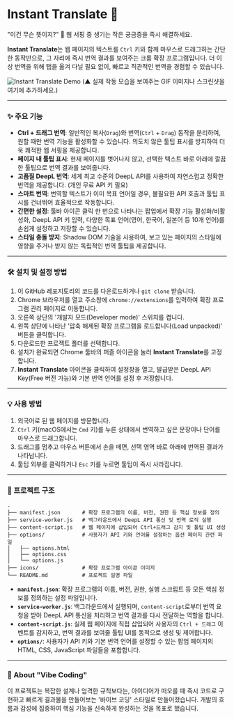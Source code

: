 # Instant Translate 🚀

"이건 무슨 뜻이지?" 🤔 웹 서핑 중 생기는 작은 궁금증을 즉시 해결하세요.

**Instant Translate**는 웹 페이지의 텍스트를 `Ctrl` 키와 함께 마우스로 드래그하는 간단한 동작만으로, 그 자리에 즉시 번역 결과를 보여주는 크롬 확장 프로그램입니다. 더 이상 번역을 위해 탭을 옮겨 다닐 필요 없이, 빠르고 직관적인 번역을 경험할 수 있습니다.

![Instant Translate Demo](https://i.imgur.com/your-demo-image.gif)
(▲ 실제 작동 모습을 보여주는 GIF 이미지나 스크린샷을 여기에 추가하세요.)

---

### ✨ 주요 기능

* **Ctrl + 드래그 번역**: 일반적인 복사(`Drag`)와 번역(`Ctrl` + `Drag`) 동작을 분리하여, 원할 때만 번역 기능을 활성화할 수 있습니다. 의도치 않은 툴팁 표시를 방지하여 더욱 쾌적한 웹 서핑을 제공합니다.
* **페이지 내 툴팁 표시**: 현재 페이지를 벗어나지 않고, 선택한 텍스트 바로 아래에 깔끔한 툴팁으로 번역 결과를 보여줍니다.
* **고품질 DeepL 번역**: 세계 최고 수준의 DeepL API를 사용하여 자연스럽고 정확한 번역을 제공합니다. (개인 무료 API 키 필요)
* **스마트 번역**: 번역할 텍스트가 이미 목표 언어일 경우, 불필요한 API 호출과 툴팁 표시를 건너뛰어 효율적으로 작동합니다.
* **간편한 설정**: 툴바 아이콘 클릭 한 번으로 나타나는 팝업에서 확장 기능 활성화/비활성화, DeepL API 키 입력, 다양한 목표 언어(영어, 한국어, 일본어 등 10개 언어)를 손쉽게 설정하고 저장할 수 있습니다.
* **스타일 충돌 방지**: Shadow DOM 기술을 사용하여, 보고 있는 페이지의 스타일에 영향을 주거나 받지 않는 독립적인 번역 툴팁을 제공합니다.

---

### 🛠️ 설치 및 설정 방법

1.  이 GitHub 레포지토리의 코드를 다운로드하거나 `git clone` 받습니다.
2.  Chrome 브라우저를 열고 주소창에 `chrome://extensions`를 입력하여 확장 프로그램 관리 페이지로 이동합니다.
3.  오른쪽 상단의 '개발자 모드(Developer mode)' 스위치를 켭니다.
4.  왼쪽 상단에 나타난 '압축 해제된 확장 프로그램을 로드합니다(Load unpacked)' 버튼을 클릭합니다.
5.  다운로드한 프로젝트 폴더를 선택합니다.
6.  설치가 완료되면 Chrome 툴바의 퍼즐 아이콘을 눌러 **Instant Translate**를 고정합니다.
7.  **Instant Translate** 아이콘을 클릭하여 설정창을 열고, 발급받은 DeepL API Key(Free 버전 가능)와 기본 번역 언어를 설정 후 저장합니다.

---

### 💡 사용 방법

1.  외국어로 된 웹 페이지를 방문합니다.
2.  `Ctrl` 키(macOS에서는 `Cmd` 키)를 누른 상태에서 번역하고 싶은 문장이나 단어를 마우스로 드래그합니다.
3.  드래그를 멈추고 마우스 버튼에서 손을 떼면, 선택 영역 바로 아래에 번역된 결과가 나타납니다.
4.  툴팁 외부를 클릭하거나 `Esc` 키를 누르면 툴팁이 즉시 사라집니다.

---

### 📂 프로젝트 구조

```
.
├── manifest.json       # 확장 프로그램의 이름, 버전, 권한 등 핵심 정보를 정의
├── service-worker.js   # 백그라운드에서 DeepL API 통신 및 번역 로직 실행
├── content-script.js   # 웹 페이지에 삽입되어 Ctrl+드래그 감지 및 툴팁 UI 생성
├── options/            # 사용자가 API 키와 언어를 설정하는 옵션 페이지 관련 파일
│   ├── options.html
│   ├── options.css
│   └── options.js
├── icons/              # 확장 프로그램 아이콘 이미지
└── README.md           # 프로젝트 설명 파일
```

* **`manifest.json`**: 확장 프로그램의 이름, 버전, 권한, 실행 스크립트 등 모든 핵심 정보를 정의하는 설정 파일입니다.
* **`service-worker.js`**: 백그라운드에서 실행되며, `content-script`로부터 번역 요청을 받아 DeepL API 통신을 처리하고 번역 결과를 다시 전달하는 역할을 합니다.
* **`content-script.js`**: 실제 웹 페이지에 직접 삽입되어 사용자의 `Ctrl + 드래그` 이벤트를 감지하고, 번역 결과를 보여줄 툴팁 UI를 동적으로 생성 및 제어합니다.
* **`options/`**: 사용자가 API 키와 기본 번역 언어를 설정할 수 있는 팝업 페이지의 HTML, CSS, JavaScript 파일들을 포함합니다.

---

### 🌊 About "Vibe Coding"

이 프로젝트는 복잡한 설계나 엄격한 규칙보다는, 아이디어가 떠오를 때 즉시 코드로 구현하고 빠르게 결과물을 만들어보는 '바이브 코딩' 스타일로 만들어졌습니다. 개발의 흐름과 감성에 집중하여 핵심 기능을 신속하게 완성하는 것을 목표로 했습니다.